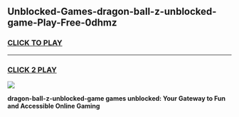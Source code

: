 
## Unblocked-Games-dragon-ball-z-unblocked-game-Play-Free-0dhmz
<h3>
<a href="https://premium76.site?title=dragon-ball-z-unblocked-game&ref=21A">CLICK TO PLAY</a></h3>
<hr>

<h3>
<a href="https://premium76.site?title=dragon-ball-z-unblocked-game&ref=21A">CLICK 2 PLAY</a>
  
</h3>

<a href="https://premium76.site?title=dragon-ball-z-unblocked-game&ref=21A"><img src="https://clearcache.store/games.png"></a>


**dragon-ball-z-unblocked-game games unblocked: Your Gateway to Fun and Accessible Online Gaming**
